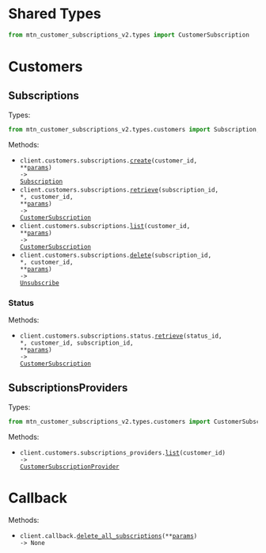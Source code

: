 # Shared Types

```python
from mtn_customer_subscriptions_v2.types import CustomerSubscription
```

# Customers

## Subscriptions

Types:

```python
from mtn_customer_subscriptions_v2.types.customers import Subscription, Unsubscribe
```

Methods:

- <code title="post /customers/{customerId}/subscriptions">client.customers.subscriptions.<a href="./src/mtn_customer_subscriptions_v2/resources/customers/subscriptions/subscriptions.py">create</a>(customer_id, \*\*<a href="src/mtn_customer_subscriptions_v2/types/customers/subscription_create_params.py">params</a>) -> <a href="./src/mtn_customer_subscriptions_v2/types/customers/subscription.py">Subscription</a></code>
- <code title="get /customers/{customerId}/subscriptions/{subscriptionId}">client.customers.subscriptions.<a href="./src/mtn_customer_subscriptions_v2/resources/customers/subscriptions/subscriptions.py">retrieve</a>(subscription_id, \*, customer_id, \*\*<a href="src/mtn_customer_subscriptions_v2/types/customers/subscription_retrieve_params.py">params</a>) -> <a href="./src/mtn_customer_subscriptions_v2/types/shared/customer_subscription.py">CustomerSubscription</a></code>
- <code title="get /customers/{customerId}/subscriptions">client.customers.subscriptions.<a href="./src/mtn_customer_subscriptions_v2/resources/customers/subscriptions/subscriptions.py">list</a>(customer_id, \*\*<a href="src/mtn_customer_subscriptions_v2/types/customers/subscription_list_params.py">params</a>) -> <a href="./src/mtn_customer_subscriptions_v2/types/shared/customer_subscription.py">CustomerSubscription</a></code>
- <code title="delete /customers/{customerId}/subscriptions/{subscriptionId}">client.customers.subscriptions.<a href="./src/mtn_customer_subscriptions_v2/resources/customers/subscriptions/subscriptions.py">delete</a>(subscription_id, \*, customer_id, \*\*<a href="src/mtn_customer_subscriptions_v2/types/customers/subscription_delete_params.py">params</a>) -> <a href="./src/mtn_customer_subscriptions_v2/types/customers/unsubscribe.py">Unsubscribe</a></code>

### Status

Methods:

- <code title="get /customers/{customerId}/subscriptions/{subscriptionId}/status/{statusId}">client.customers.subscriptions.status.<a href="./src/mtn_customer_subscriptions_v2/resources/customers/subscriptions/status.py">retrieve</a>(status_id, \*, customer_id, subscription_id, \*\*<a href="src/mtn_customer_subscriptions_v2/types/customers/subscriptions/status_retrieve_params.py">params</a>) -> <a href="./src/mtn_customer_subscriptions_v2/types/shared/customer_subscription.py">CustomerSubscription</a></code>

## SubscriptionsProviders

Types:

```python
from mtn_customer_subscriptions_v2.types.customers import CustomerSubscriptionProvider
```

Methods:

- <code title="get /customers/{customerId}/subscriptions-providers">client.customers.subscriptions_providers.<a href="./src/mtn_customer_subscriptions_v2/resources/customers/subscriptions_providers.py">list</a>(customer_id) -> <a href="./src/mtn_customer_subscriptions_v2/types/customers/customer_subscription_provider.py">CustomerSubscriptionProvider</a></code>

# Callback

Methods:

- <code title="post /callback/delete-all-subscriptions">client.callback.<a href="./src/mtn_customer_subscriptions_v2/resources/callback.py">delete_all_subscriptions</a>(\*\*<a href="src/mtn_customer_subscriptions_v2/types/callback_delete_all_subscriptions_params.py">params</a>) -> None</code>
